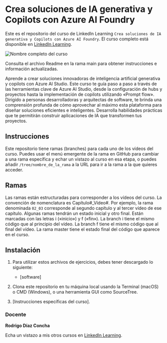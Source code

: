 # Crea soluciones de IA generativa y Copilots con Azure AI Foundry

Este es el repositorio del curso de LinkedIn Learning `Crea soluciones de IA generativa y Copilots con Azure AI Foundry`. El curso completo está disponible en [LinkedIn Learning][lil-course-url].

![Nombre completo del curso][lil-thumbnail-url] 

Consulta el archivo Readme en la rama main para obtener instrucciones e información actualizadas.

Aprende a crear soluciones innovadoras de inteligencia artificial generativa y copilots con Azure AI Studio. Este curso te guía paso a paso a través de las herramientas clave de Azure AI Studio, desde la configuración de hubs y proyectos hasta la implementación de copilots utilizando «Prompt flow». Dirigido a personas desarrolladoras y arquitectas de software, te brinda una comprensión profunda de cómo aprovechar al máximo esta plataforma para diseñar soluciones eficientes e inteligentes. Desarrolla habilidades prácticas que te permitirán construir aplicaciones de IA que transformen tus proyectos.

## Instrucciones

Este repositorio tiene ramas (branches) para cada uno de los vídeos del curso. Puedes usar el menú emergente de la rama en GitHub para cambiar a una rama específica y echar un vistazo al curso en esa etapa, o puedes añadir `/tree/nombre_de_la_rama` a la URL para ir a la rama a la que quieres acceder.

## Ramas

Las ramas están estructuradas para corresponder a los vídeos del curso. La convención de nomenclatura es Capítulo#_Vídeo#. Por ejemplo, la rama denominada `02_03` corresponde al segundo capítulo y al tercer vídeo de ese capítulo. Algunas ramas tendrán un estado inicial y otro final. Están marcadas con las letras i («inicio») y f («fin»). La branch i tiene el mismo código que al principio del vídeo. La branch f tiene el mismo código que al final del vídeo. La rama master tiene el estado final del código que aparece en el curso.

## Instalación

1. Para utilizar estos archivos de ejercicios, debes tener descargado lo siguiente:
   - [software]

2. Clona este repositorio en tu máquina local usando la Terminal (macOS) o CMD (Windows), o una herramienta GUI como SourceTree.
3. [Instrucciones específicas del curso].

### Docente

**Rodrigo Díaz Concha**

Echa un vistazo a mis otros cursos en [LinkedIn Learning](https://www.linkedin.com/learning/instructors/rodrigo-diaz-concha).

[0]: # (Replace these placeholder URLs with actual course URLs)
[lil-course-url]: https://www.linkedin.com/learning/crea-soluciones-de-ia-generativa-y-copilots-con-azure-ai-foundry
[lil-thumbnail-url]: https://media.licdn.com/dms/image/v2/D560DAQGZm5Go48GSHg/learning-public-crop_675_1200/learning-public-crop_675_1200/0/1736842231325?e=2147483647&v=beta&t=og8qC5H6lYjXH5fgWnqqIGvqdpzh_sPpq422iVPwM4k

[1]: # (End of ES-Instruction ###############################################################################################)

